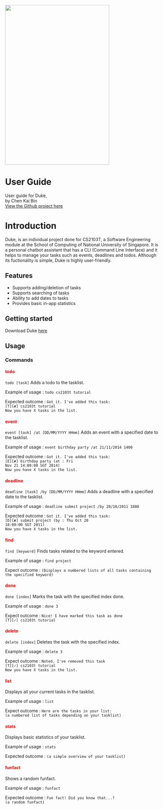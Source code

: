 <img src="https://ckb055.github.io/duke/Ui.png" width="340" height="520">

# User Guide
User guide for Duke,<br/>
by Chen Kai Bin<br/>
[View the Github project here](https://github.com/ckb055/duke)

# Introduction

Duke, is an individual project done for CS2103T, a Software Engineering module 
at the School of Computing of National University of Singapore.
It is a personal chatbot assistant that has a CLI (Command Line Interface) and it
helps to manage your tasks such as events, deadlines and todos.
Although its fuctionality is simple, Duke is highly user-friendly.

## Features 
- Supports adding/deletion of tasks
- Supports searching of tasks
- Ability to add dates to tasks
- Provides basic in-app statistics

## Getting started
Download Duke [here](https://github.com/ckb055/duke)

## Usage
### Commands

#### <span style="color:red">todo</span>
`todo [task]`
Adds a todo to the tasklist.

Example of usage : 
`todo cs2103t tutorial`

Expected outcome :
`Got it. I've added this task:`<br/>
    `[T][✘] cs2103t tutorial`<br/>
`Now you have X tasks in the list.`
    
#### <span style="color:red">event</span>
`event [task] /at [DD/MM/YYYY HHmm]`
Adds an event with a specified date to the tasklist.

Example of usage :
`event birthday party /at 21/11/2014 1400`

Expected outcome :
`Got it. I've added this task:`<br/>
    `[E][✘] birthday party (at : Fri`<br/>
    `Nov 21 14:00:00 SGT 2014)`<br/>
`Now you have X tasks in the list.`

#### <span style="color:red">deadline</span>
`deadline [task] /by [DD/MM/YYYY HHmm]`
Adds a deadline with a specified date to the tasklist.

Example of usage : 
`deadline submit project /by 20/10/2011 1800`

Expected outcome :
`Got it. I've added this task:`<br/>
    `[D][✘] submit project (by : Thu Oct 20`<br/>
    `18:00:00 SGT 2011)`<br/>
`Now you have X tasks in the list.`

#### <span style="color:red">find</span>
`find [keyword]`
Finds tasks related to the keyword entered.

Example of usage :
`find project`

Expect outcome :
`(Displays a numbered lists of all tasks containing the specified keyword)`

#### <span style="color:red">done</span>
`done [index]`
Marks the task with the specified index done.

Example of usage :
`done 3`

Expect outcome :
`Nice! I have marked this task as done`<br/>
`[T][✓] cs2103t tutorial`

#### <span style="color:red">delete</span>
`delete [index]`
Deletes the task with the specified index.

Example of usage :
`delete 3`

Expect outcome :
`Noted. I've removed this task`<br/>
`[T][✓] cs2103t tutorial`<br/>
`Now you have X tasks in the list.`

#### <span style="color:red">list</span>
Displays all your current tasks in the tasklist.

Example of usage :
`list`

Expect outcome :
`Here are the tasks in your list:`<br/>
`(a numbered list of tasks depending on your tasklist)`

#### <span style="color:red">stats</span>
Displays basic statistics of your tasklist.

Example of usage :
`stats`

Expected outcome :
`(a simple overview of your tasklist)`

#### <span style="color:red">funfact</span>
Shows a random funfact.

Example of usage :
`funfact`

Expected outcome :
`Fun fact! Did you know that...?`<br/>
    `(a random funfact)`
